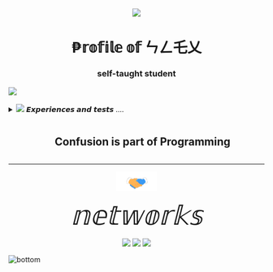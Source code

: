 <div align="center">
<picture><img src="https://media.tenor.com/thF-4X-idtEAAAAj/hack-hacker.gif" width = 50px align="center"></picture> 
</div>






<h1 align="center">₱𝕣𝕠𝕗𝕚𝕝𝕖 𝕠𝕗 ㄣㄥ乇乂</h1>
<h3 align="center">self-taught student</h3>

<!-- Horizontal divider (gradient) -->
<img src="https://user-images.githubusercontent.com/73097560/115834477-dbab4500-a447-11eb-908a-139a6edaec5c.gif">

<!-- Table of Contents -->
<div id="user-content-toc">
  <ul align="center">
  </ul>
</div>

<details>
  <summary><img src="https://media.giphy.com/media/iY8CRBdQXODJSCERIr/giphy.gif" width="30px">&nbsp;𝙀𝙭𝙥𝙚𝙧𝙞𝙚𝙣𝙘𝙚𝙨 𝙖𝙣𝙙 𝙩𝙚𝙨𝙩𝙨 ....</summary>
  <br>
  <h2 align="center">📋 Programming Languages</h2>

  <p align="center">
    <a href="https://www.cprogramming.com/" target="_blank">
      <img alt="C" src="https://img.shields.io/badge/C-%232370ED.svg?logo=c&logoColor=white"></a>
    <a href="https://www.w3schools.com/cpp/" target="_blank">
      <img alt="C++" src="https://img.shields.io/badge/C++-%2300599C.svg?logo=c%2B%2B&logoColor=white"></a>
    <a href="https://developer.mozilla.org/en-US/docs/Web/JavaScript" target="_blank">
      <img alt="JavaScript" src="https://img.shields.io/badge/JavaScript-%23F7DF1E.svg?logo=javascript&logoColor=black"></a>
    <a href="https://www.python.org" target="_blank">
      <img alt="Python" src="https://img.shields.io/badge/Python-%2314354C.svg?logo=python&logoColor=white"></a>
    <a href="https://www.gnu.org/software/bash/" target="_blank">
      <img alt="Shell Script" src="https://img.shields.io/badge/Shell%20Script-%23121011.svg?logo=gnu-bash&logoColor=white"></a>
  </p>
  <div align="center">
<picture><img src="https://media.baamboozle.com/uploads/images/318712/460ad1d4-3474-4f82-9d4b-2b55a9c568ff.gif" width = 100px align="center"></picture> 
</div>
   <h2 align="center">🧰 Softwares and Tools</h2>

  <p align="center">
    <img alt="Git" src="https://img.shields.io/badge/git-%23F05033.svg?style=for-the-badge&logo=git&logoColor=white">
    <img alt="GitHub" src="https://img.shields.io/badge/github-%23121011.svg?style=for-the-badge&logo=github&logoColor=white">
    <img alt="Google" src="https://img.shields.io/badge/google-%234285F4.svg?style=for-the-badge&logo=google&logoColor=white">
    <img alt="Visual Studio Code" src="https://img.shields.io/badge/Visual%20Studio%20Code-0078d7.svg?style=for-the-badge&logo=visual-studio-code&logoColor=white">
    <img alt="Linux" src="https://img.shields.io/badge/Linux-FCC624?style=for-the-badge&logo=linux&logoColor=black">
  </p>
  <br>
</details>


<!-- Section with header and horizontal rule -->
<div id="user-content-toc">
  <ul align="center">
    <summary><h2 style="display: inline-block">Confusion is part of Programming</h2></summary>
  </ul>
</div>
<hr>

<!-- Image with text -->
<p align="center">
  <img src="https://github.com/0xAbdulKhalid/0xAbdulKhalid/raw/main/assets/mdImages/handshake.gif" width="80">
</p>
<p align="center">
  <i>
    <span style="font-size: 52px;">𝕟𝕖𝕥𝕨𝕠𝕣𝕜𝕤</span>
  </i>
</p>
<!-- Links and icons -->
<p align="center">
  <a href="https://www.linkedin.com/in/%CA%8C%E2%84%93%EF%BB%89%E2%9C%96-059338264/" alt="Linkedin"><img src="https://raw.githubusercontent.com/jayehernandez/jayehernandez/3f5402efef9a0ae89211a6e04609558e862ca616/readme/linkedin-fill.svg"></a>
  <a href="mailto:alexandreu.adc@gmail.com" alt="Contact me"><img src="https://raw.githubusercontent.com/jayehernandez/jayehernandez/3f5402efef9a0ae89211a6e04609558e862ca616/readme/mail-fill.svg"></a>
  <a href="https://youtu.be/F2T5_Jc0_Qg?list=RDF2T5_Jc0_Qg" alt="My site"><img src="https://raw.githubusercontent.com/jayehernandez/jayehernandez/3f5402efef9a0ae89211a6e04609558e862ca616/readme/external-link-line.svg"></a>
</p>

<!-- Bottom image -->
<img src="https://raw.githubusercontent.com/jayehernandez/jayehernandez/dcd7447c179f5a1131590b6ccba2223e879ab655/readme/bottom.svg" alt="bottom">
